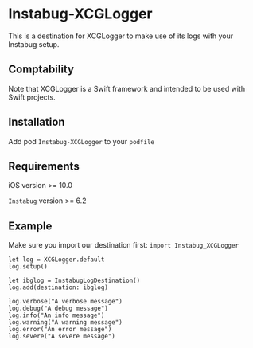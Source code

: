 # Instabug-XCGLogger
This is a destination for XCGLogger to make use of its logs with your Instabug setup.

## Comptability
Note that XCGLogger is a Swift framework and intended to be used with Swift projects.

## Installation

Add pod `Instabug-XCGLogger` to your `podfile`

## Requirements

iOS version >= 10.0

`Instabug` version >= 6.2

## Example
Make sure you import our destination first: `import Instabug_XCGLogger`

```
let log = XCGLogger.default
log.setup()

let ibglog = InstabugLogDestination()
log.add(destination: ibglog)

log.verbose("A verbose message")
log.debug("A debug message")
log.info("An info message")
log.warning("A warning message")
log.error("An error message")
log.severe("A severe message")
```
